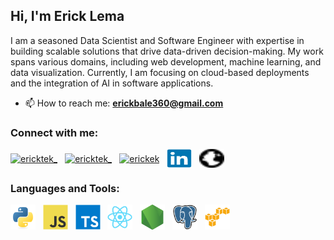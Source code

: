 <h2>Hi, I'm Erick Lema</h2>

<p>
  I am a seasoned Data Scientist and Software Engineer with expertise in building scalable solutions that drive data-driven decision-making. My work spans various domains, including web development, machine learning, and data visualization. Currently, I am focusing on cloud-based deployments and the integration of AI in software applications.
</p>

- 📫 How to reach me: **erickbale360@gmail.com**

<h3 align="left">Connect with me:</h3>
<p align="left">
  <a href="https://twitter.com/ericktek_" target="_blank"><img align="center" src="https://raw.githubusercontent.com/rahuldkjain/github-profile-readme-generator/master/src/images/icons/Social/twitter.svg" alt="ericktek_" height="30" width="40" /></a>
  &nbsp;
  <a href="https://instagram.com/ericktek_" target="_blank"><img align="center" src="https://raw.githubusercontent.com/rahuldkjain/github-profile-readme-generator/master/src/images/icons/Social/instagram.svg" alt="ericktek_" height="30" width="40" /></a>
  &nbsp;
  <a href="https://www.youtube.com/c/erickek" target="_blank"><img align="center" src="https://raw.githubusercontent.com/rahuldkjain/github-profile-readme-generator/master/src/images/icons/Social/youtube.svg" alt="erickek" height="30" width="40" /></a>
  &nbsp;
  <a href="https://linkedin.com/in/ericktek" target="_blank"><img align="center" src="https://raw.githubusercontent.com/devicons/devicon/master/icons/linkedin/linkedin-original.svg" alt="linkedin" height="30" width="40" /></a>
  &nbsp;
  <a href="https://ericktek.com" target="_blank"><img align="center" src="https://raw.githubusercontent.com/iconic/open-iconic/master/svg/globe.svg" alt="website" height="30" width="40" /></a>
</p>

<h3 align="left">Languages and Tools:</h3>
<p align="left">
  <a href="https://www.python.org/" target="_blank" rel="noreferrer"><img src="https://raw.githubusercontent.com/devicons/devicon/master/icons/python/python-original.svg" alt="python" width="40" height="40"/></a>
  &nbsp;
  <a href="https://www.javascript.com/" target="_blank" rel="noreferrer"><img src="https://raw.githubusercontent.com/devicons/devicon/master/icons/javascript/javascript-original.svg" alt="javascript" width="40" height="40"/></a>
  &nbsp;
  <a href="https://www.typescriptlang.org/" target="_blank" rel="noreferrer"><img src="https://raw.githubusercontent.com/devicons/devicon/master/icons/typescript/typescript-original.svg" alt="typescript" width="40" height="40"/></a>
  &nbsp;
  <a href="https://reactjs.org/" target="_blank" rel="noreferrer"><img src="https://raw.githubusercontent.com/devicons/devicon/master/icons/react/react-original.svg" alt="react" width="40" height="40"/></a>
  &nbsp;
  <a href="https://nodejs.org/" target="_blank" rel="noreferrer"><img src="https://raw.githubusercontent.com/devicons/devicon/master/icons/nodejs/nodejs-original.svg" alt="nodejs" width="40" height="40"/></a>
  &nbsp;
  <a href="https://www.postgresql.org/" target="_blank" rel="noreferrer"><img src="https://raw.githubusercontent.com/devicons/devicon/master/icons/postgresql/postgresql-original.svg" alt="postgresql" width="40" height="40"/></a>
  &nbsp;
  <a href="https://aws.amazon.com/" target="_blank" rel="noreferrer"><img src="https://raw.githubusercontent.com/devicons/devicon/master/icons/amazonwebservices/amazonwebservices-original.svg" alt="aws" width="40" height="40"/></a>
</p>



